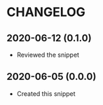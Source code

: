 CHANGELOG
=========

2020-06-12 (0.1.0)
------------------

- Reviewed the snippet

2020-06-05 (0.0.0)
------------------

- Created this snippet
